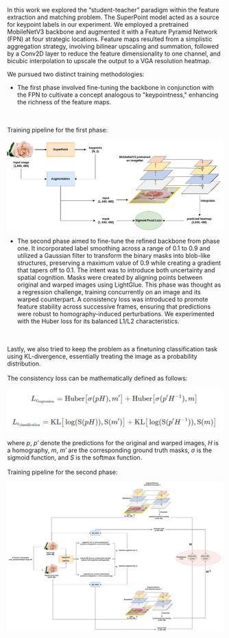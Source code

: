 In this work we explored the “student-teacher” paradigm within the feature 
extraction and matching problem. The SuperPoint model acted as a source for 
keypoint labels in our experiment. We employed a pretrained MobileNetV3 backbone 
and augmented it with a Feature Pyramid Network (FPN) at four 
strategic locations. Feature maps resulted from a simplistic 
aggregation strategy, involving bilinear upscaling and summation, 
followed by a Conv2D layer to reduce the feature dimensionality to 
one channel, and bicubic interpolation to upscale the output to a 
VGA resolution heatmap.

We pursued two distinct training methodologies:

* The first phase involved fine-tuning the backbone in conjunction with the FPN to cultivate a concept analogous to "keypointness," enhancing the richness of the feature maps. 
<br />
<br />
Training pipeline for the first phase:

![img.png](assets/phase1.png)


* The second phase aimed to fine-tune the refined backbone from phase one. It incorporated label smoothing across a range of 0.1 to 0.9 and utilized a Gaussian filter to transform the binary masks into blob-like structures, preserving a maximum value of 0.9 while creating a gradient that tapers off to 0.1. The intent was to introduce both uncertainty and spatial cognition. Masks were created by aligning points between original and warped images using LightGlue. This phase was thought as a regression challenge, training concurrently on an image and its warped counterpart. A consistency loss was introduced to promote feature stability across successive frames, ensuring that predictions were robust to homography-induced perturbations. We experimented with the Huber loss for its balanced L1/L2 characteristics.
<br />
<br />
Lastly, we also tried to keep the problem as a finetuning classification task using KL-divergence, essentially treating the image as a probability distribution. 
<br />
<br />
The consistency loss can be mathematically defined as follows: 

![img.png](assets/consistency_loss.png)

where _p_, _p′_ denote the predictions for the original and warped images, _H_ is a homography, _m_, _m′_ are the corresponding ground truth masks, _σ_ is the sigmoid function, and _S_ is the softmax function.
<br />
<br />
Training pipeline for the second phase:

![img.png](assets/phase2.png)